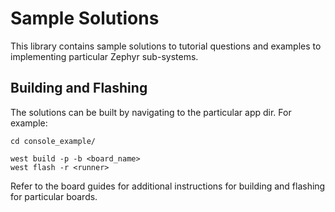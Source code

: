 # Sample Solutions  

This library contains sample solutions to tutorial questions and examples to implementing particular Zephyr sub-systems.

## Building and Flashing

The solutions can be built by navigating to the particular app dir. For example:
```shell
cd console_example/

west build -p -b <board_name>
west flash -r <runner> 
```

Refer to the board guides for additional instructions for building and flashing for particular boards.